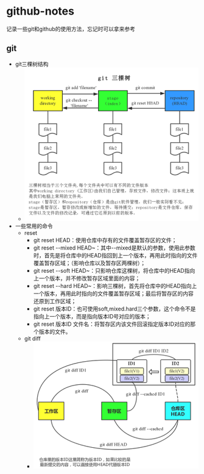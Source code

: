 # github-notes
记录一些git和github的使用方法，忘记时可以拿来参考
## git
- git三棵树结构
  - ![git三棵树结构](https://github.com/Sienbo/github-notes/blob/master/git%20%E4%B8%89%E6%A3%B5%E6%A0%91%E7%BB%93%E6%9E%84.jpg)
- 一些常用的命令
  - reset
    - git reset HEAD：使用仓库中存有的文件覆盖暂存区的文件；
    - git reset --mixed HEAD~：其中--mixed是默认的参数，使用此参数时，首先是将仓库中的HEAD指回到上一个版本，再用此时指向的文件覆盖暂存区域；（影响仓库以及暂存区两棵树）；
    - git reset --soft HEAD~：只影响仓库这棵树，将仓库中的HEAD指向上一个版本，并不修改暂存区域里面的内容；
    - git reset --hard HEAD~：影响三棵树，首先将仓库中的HEAD指向上一个版本，再用此时指向的文件覆盖暂存区域；最后将暂存区的内容还原到工作区域；
    - git reset 版本ID：也可使用soft,mixed.hard三个参数，这个命令不是指向上一个版本，而是指向版本ID号对应的版本；
    - git reset 版本ID 文件名：将暂存区内该文件回滚指定版本ID对应的那个版本的文件。
  - git diff
    - ![git diff](https://github.com/Sienbo/github-notes/blob/master/git%20diff.jpg)

